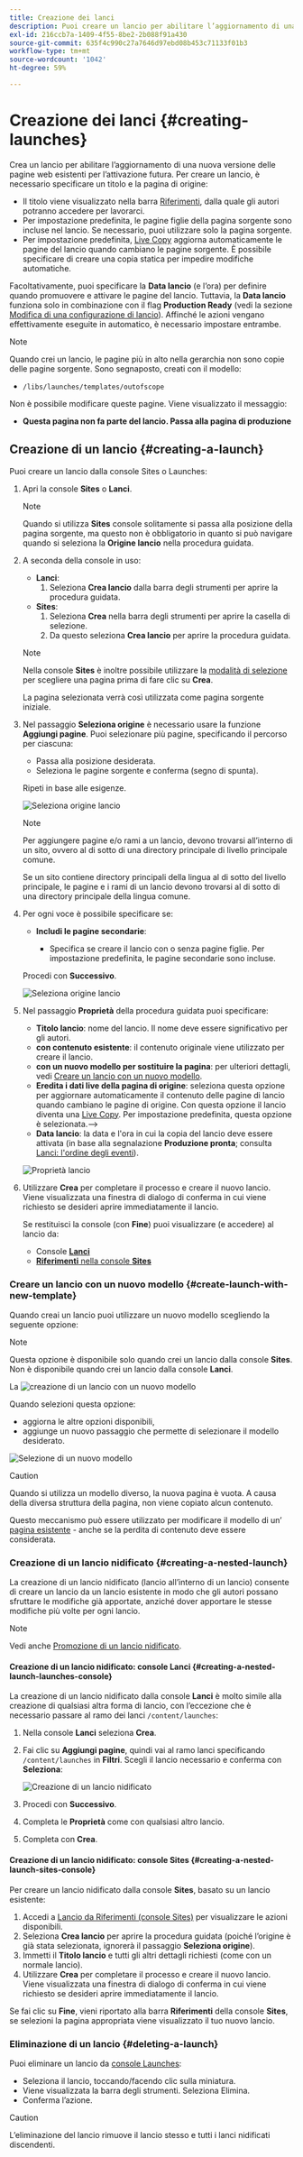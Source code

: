 ```yaml
---
title: Creazione dei lanci
description: Puoi creare un lancio per abilitare l’aggiornamento di una nuova versione delle pagine web esistenti per l’attivazione futura.
exl-id: 216ccb7a-1409-4f55-8be2-2b088f91a430
source-git-commit: 635f4c990c27a7646d97ebd08b453c71133f01b3
workflow-type: tm+mt
source-wordcount: '1042'
ht-degree: 59%

---
```


# Creazione dei lanci {#creating-launches}

Crea un lancio per abilitare l’aggiornamento di una nuova versione delle pagine web esistenti per l’attivazione futura. Per creare un lancio, è necessario specificare un titolo e la pagina di origine:

* Il titolo viene visualizzato nella barra [Riferimenti](/help/sites-cloud/authoring/fundamentals/environment-tools.md#references), dalla quale gli autori potranno accedere per lavorarci.
* Per impostazione predefinita, le pagine figlie della pagina sorgente sono incluse nel lancio. Se necessario, puoi utilizzare solo la pagina sorgente.
* Per impostazione predefinita, [Live Copy](/help/sites-cloud/administering/msm/overview.md) aggiorna automaticamente le pagine del lancio quando cambiano le pagine sorgente. È possibile specificare di creare una copia statica per impedire modifiche automatiche.

Facoltativamente, puoi specificare la **Data lancio** (e l’ora) per definire quando promuovere e attivare le pagine del lancio. Tuttavia, la **Data lancio** funziona solo in combinazione con il flag **Production Ready** (vedi la sezione [Modifica di una configurazione di lancio](/help/sites-cloud/authoring/launches/editing.md#editing-a-launch-configuration)). Affinché le azioni vengano effettivamente eseguite in automatico, è necessario impostare entrambe.

>[!NOTE]
>
>Quando crei un lancio, le pagine più in alto nella gerarchia non sono copie delle pagine sorgente. Sono segnaposto, creati con il modello:
>
>* `/libs/launches/templates/outofscope`
>
>Non è possibile modificare queste pagine. Viene visualizzato il messaggio:
>
>* **Questa pagina non fa parte del lancio. Passa alla pagina di produzione**

## Creazione di un lancio {#creating-a-launch}

Puoi creare un lancio dalla console Sites o Launches:

1. Apri la console **Sites** o **Lanci**.

   >[!NOTE]
   >
   >Quando si utilizza **Sites** console solitamente si passa alla posizione della pagina sorgente, ma questo non è obbligatorio in quanto si può navigare quando si seleziona la **Origine lancio** nella procedura guidata.

1. A seconda della console in uso:
   * **Lanci**:
      1. Seleziona **Crea lancio** dalla barra degli strumenti per aprire la procedura guidata.
   * **Sites**:
      1. Seleziona **Crea** nella barra degli strumenti per aprire la casella di selezione.
      1. Da questo seleziona **Crea lancio** per aprire la procedura guidata.

   >[!NOTE]
   >
   >Nella console **Sites** è inoltre possibile utilizzare la [modalità di selezione](/help/sites-cloud/authoring/getting-started/basic-handling.md#viewing-and-selecting-resources) per scegliere una pagina prima di fare clic su **Crea**.
   >
   >La pagina selezionata verrà così utilizzata come pagina sorgente iniziale.

1. Nel passaggio **Seleziona origine** è necessario usare la funzione **Aggiungi pagine**. Puoi selezionare più pagine, specificando il percorso per ciascuna:
   * Passa alla posizione desiderata.
   * Seleziona le pagine sorgente e conferma (segno di spunta).

   Ripeti in base alle esigenze.  

   ![Seleziona origine lancio](/help/sites-cloud/authoring/assets/launches-select-source.png)

   >[!NOTE]
   >
   >Per aggiungere pagine e/o rami a un lancio, devono trovarsi all’interno di un sito, ovvero al di sotto di una directory principale di livello principale comune.
   >
   >Se un sito contiene directory principali della lingua al di sotto del livello principale, le pagine e i rami di un lancio devono trovarsi al di sotto di una directory principale della lingua comune.

1. Per ogni voce è possibile specificare se:

   * **Includi le pagine secondarie**:

      * Specifica se creare il lancio con o senza pagine figlie.  Per impostazione predefinita, le pagine secondarie sono incluse.

   Procedi con **Successivo**.

   ![Seleziona origine lancio](/help/sites-cloud/authoring/assets/launches-select-source-2.png)

1. Nel passaggio **Proprietà** della procedura guidata puoi specificare:

   * **Titolo lancio**: nome del lancio. Il nome deve essere significativo per gli autori.
   * **con contenuto esistente**: il contenuto originale viene utilizzato per creare il lancio.
   * **con un nuovo modello per sostituire la pagina**: per ulteriori dettagli, vedi [Creare un lancio con un nuovo modello](#create-launch-with-new-template).
   * **Eredita i dati live della pagina di origine**: seleziona questa opzione per aggiornare automaticamente il contenuto delle pagine di lancio quando cambiano le pagine di origine. Con questa opzione il lancio diventa una [Live Copy](/help/sites-cloud/administering/msm/overview.md). Per impostazione predefinita, questa opzione è selezionata.-->
   * **Data lancio**: la data e l&#39;ora in cui la copia del lancio deve essere attivata (in base alla segnalazione **Produzione pronta**; consulta [Lanci: l&#39;ordine degli eventi](/help/sites-cloud/authoring/launches/overview.md#launches-the-order-of-events)).

   ![Proprietà lancio](/help/sites-cloud/authoring/assets/launches-properties.png)

1. Utilizzare **Crea** per completare il processo e creare il nuovo lancio. Viene visualizzata una finestra di dialogo di conferma in cui viene richiesto se desideri aprire immediatamente il lancio.

   Se restituisci la console (con **Fine**) puoi visualizzare (e accedere) al lancio da:

   * Console [**Lanci**](/help/sites-cloud/authoring/launches/overview.md#the-launches-console)
   * [**Riferimenti** nella console **Sites**](/help/sites-cloud/authoring/launches/overview.md#launches-in-references-sites-console)

### Creare un lancio con un nuovo modello {#create-launch-with-new-template}

Quando creai un lancio puoi utilizzare un nuovo modello scegliendo la seguente opzione:

>[!NOTE]
>
>Questa opzione è disponibile solo quando crei un lancio dalla console **Sites**. Non è disponibile quando crei un lancio dalla console **Lanci**.

La ![creazione di un lancio con un nuovo modello](/help/sites-cloud/authoring/assets/launches-create-new-template.png)

Quando selezioni questa opzione:

* aggiorna le altre opzioni disponibili,
* aggiunge un nuovo passaggio che permette di selezionare il modello desiderato.

![Selezione di un nuovo modello](/help/sites-cloud/authoring/assets/launches-select-template.png)

>[!CAUTION]
>
>Quando si utilizza un modello diverso, la nuova pagina è vuota. A causa della diversa struttura della pagina, non viene copiato alcun contenuto.
>
>Questo meccanismo può essere utilizzato per modificare il modello di un’ [pagina esistente](/help/sites-cloud/authoring/fundamentals/organizing-pages.md#creating-a-new-page) - anche se la perdita di contenuto deve essere considerata.

### Creazione di un lancio nidificato {#creating-a-nested-launch}

La creazione di un lancio nidificato (lancio all’interno di un lancio) consente di creare un lancio da un lancio esistente in modo che gli autori possano sfruttare le modifiche già apportate, anziché dover apportare le stesse modifiche più volte per ogni lancio.

>[!NOTE]
>
>Vedi anche [Promozione di un lancio nidificato](/help/sites-cloud/authoring/launches/promoting.md#promoting-a-nested-launch).

#### Creazione di un lancio nidificato: console Lanci {#creating-a-nested-launch-launches-console}

La creazione di un lancio nidificato dalla console **Lanci** è molto simile alla creazione di qualsiasi altra forma di lancio, con l’eccezione che è necessario passare al ramo dei lanci `/content/launches`:

1. Nella console **Lanci** seleziona **Crea**.
1. Fai clic su **Aggiungi pagine**, quindi vai al ramo lanci specificando `/content/launches` in **Filtri**. Scegli il lancio necessario e conferma con **Seleziona**:

   ![Creazione di un lancio nidificato](/help/sites-cloud/authoring/assets/launches-create-nested.png)

1. Procedi con **Successivo**.

1. Completa le **Proprietà** come con qualsiasi altro lancio.

1. Completa con **Crea**.

#### Creazione di un lancio nidificato: console Sites {#creating-a-nested-launch-sites-console}

Per creare un lancio nidificato dalla console **Sites**, basato su un lancio esistente:

1. Accedi a [Lancio da Riferimenti (console Sites)](/help/sites-cloud/authoring/launches/overview.md#launches-in-references-sites-console) per visualizzare le azioni disponibili.
1. Seleziona **Crea lancio** per aprire la procedura guidata (poiché l’origine è già stata selezionata, ignorerà il passaggio **Seleziona origine**).
1. Immetti il **Titolo lancio** e tutti gli altri dettagli richiesti (come con un normale lancio).
1. Utilizzare **Crea** per completare il processo e creare il nuovo lancio. Viene visualizzata una finestra di dialogo di conferma in cui viene richiesto se desideri aprire immediatamente il lancio.

Se fai clic su **Fine**, vieni riportato alla barra **Riferimenti** della console **Sites**, se selezioni la pagina appropriata viene visualizzato il tuo nuovo lancio.

### Eliminazione di un lancio {#deleting-a-launch}

Puoi eliminare un lancio da [console Launches](/help/sites-cloud/authoring/launches/overview.md#the-launches-console):

* Seleziona il lancio, toccando/facendo clic sulla miniatura.
* Viene visualizzata la barra degli strumenti. Seleziona Elimina.
* Conferma l’azione.

>[!CAUTION]
>
>L’eliminazione del lancio rimuove il lancio stesso e tutti i lanci nidificati discendenti.
